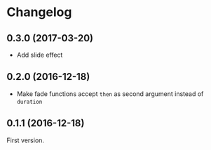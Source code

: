 # Changelog

## 0.3.0 (2017-03-20)

 * Add slide effect

## 0.2.0 (2016-12-18)

 * Make fade functions accept `then` as second argument instead of `duration`

## 0.1.1 (2016-12-18)

First version.
